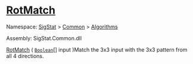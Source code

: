 # [RotMatch](./PatternMatching3x3-100664166.md)

Namespace: [SigStat]() > [Common](./../../README.md) > [Algorithms](./../README.md)

Assembly: SigStat.Common.dll

[RotMatch](./PatternMatching3x3-100664166.md) ( [`Boolean`](https://docs.microsoft.com/en-us/dotnet/api/System.Boolean)[] input )Match the 3x3 input with the 3x3 pattern from all 4 directions.
